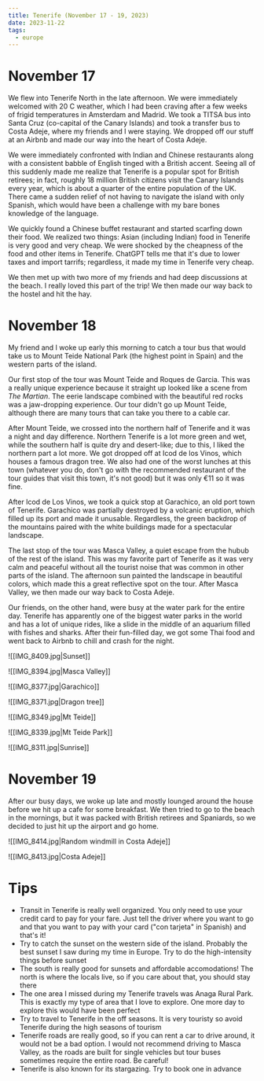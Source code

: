 ```yaml
---
title: Tenerife (November 17 - 19, 2023)
date: 2023-11-22
tags:
  - europe
---
```

# November 17

We flew into Tenerife North in the late afternoon. We were immediately welcomed with 20 C weather, which I had been craving after a few weeks of frigid temperatures in Amsterdam and Madrid. We took a TITSA bus into Santa Cruz (co-capital of the Canary Islands) and took a transfer bus to Costa Adeje, where my friends and I were staying. We dropped off our stuff at an Airbnb and made our way into the heart of Costa Adeje.

We were immediately confronted with Indian and Chinese restaurants along with a consistent babble of English tinged with a British accent. Seeing all of this suddenly made me realize that Tenerife is a popular spot for British retirees; in fact, roughly 18 million British citizens visit the Canary Islands every year, which is about a quarter of the entire population of the UK. There came a sudden relief of not having to navigate the island with only Spanish, which would have been a challenge with my bare bones knowledge of the language.

We quickly found a Chinese buffet restaurant and started scarfing down their food. We realized two things: Asian (including Indian) food in Tenerife is very good and very cheap. We were shocked by the cheapness of the food and other items in Tenerife. ChatGPT tells me that it's due to lower taxes and import tarrifs; regardless, it made my time in Tenerife very cheap.

We then met up with two more of my friends and had deep discussions at the beach. I really loved this part of the trip! We then made our way back to the hostel and hit the hay.

# November 18

My friend and I woke up early this morning to catch a tour bus that would take us to Mount Teide National Park (the highest point in Spain) and the western parts of the island.

Our first stop of the tour was Mount Teide and Roques de Garcia. This was a really unique experience because it straight up looked like a scene from _The Martian_. The eerie landscape combined with the beautiful red rocks was a jaw-dropping experience. Our tour didn't go up Mount Teide, although there are many tours that can take you there to a cable car.

After Mount Teide, we crossed into the northern half of Tenerife and it was a night and day difference. Northern Tenerife is a lot more green and wet, while the southern half is quite dry and desert-like; due to this, I liked the northern part a lot more. We got dropped off at Icod de los Vinos, which houses a famous dragon tree. We also had one of the worst lunches at this town (whatever you do, don't go with the recommended restaurant of the tour guides that visit this town, it's not good) but it was only €11 so it was fine.

After Icod de Los Vinos, we took a quick stop at Garachico, an old port town of Tenerife. Garachico was partially destroyed by a volcanic eruption, which filled up its port and made it unusable. Regardless, the green backdrop of the mountains paired with the white buildings made for a spectacular landscape.

The last stop of the tour was Masca Valley, a quiet escape from the hubub of the rest of the island. This was my favorite part of Tenerife as it was very calm and peaceful without all the tourist noise that was common in other parts of the island. The afternoon sun painted the landscape in beautiful colors, which made this a great reflective spot on the tour. After Masca Valley, we then made our way back to Costa Adeje.

Our friends, on the other hand, were busy at the water park for the entire day. Tenerife has apparently one of the biggest water parks in the world and has a lot of unique rides, like a slide in the middle of an aquarium filled with fishes and sharks. After their fun-filled day, we got some Thai food and went back to Airbnb to chill and crash for the night.

![[IMG_8409.jpg|Sunset]]

![[IMG_8394.jpg|Masca Valley]]

![[IMG_8377.jpg|Garachico]]

![[IMG_8371.jpg|Dragon tree]]

![[IMG_8349.jpg|Mt Teide]]

![[IMG_8339.jpg|Mt Teide Park]]

![[IMG_8311.jpg|Sunrise]]

# November 19

After our busy days, we woke up late and mostly lounged around the house before we hit up a cafe for some breakfast. We then tried to go to the beach in the mornings, but it was packed with British retirees and Spaniards, so we decided to just hit up the airport and go home.

![[IMG_8414.jpg|Random windmill in Costa Adeje]]

![[IMG_8413.jpg|Costa Adeje]]
# Tips

* Transit in Tenerife is really well organized. You only need to use your credit card to pay for your fare. Just tell the driver where you want to go and that you want to pay with your card ("con tarjeta" in Spanish) and that's it!
* Try to catch the sunset on the western side of the island. Probably the best sunset I saw during my time in Europe. Try to do the high-intensity things before sunset
* The south is really good for sunsets and affordable accomodations! The north is where the locals live, so if you care about that, you should stay there
* The one area I missed during my Tenerife travels was Anaga Rural Park. This is exactly my type of area that I love to explore. One more day to explore this would have been perfect
* Try to travel to Tenerife in the off seasons. It is very touristy so avoid Tenerife during the high seasons of tourism
* Tenerife roads are really good, so if you can rent a car to drive around, it would not be a bad option. I would not recommend driving to Masca Valley, as the roads are built for single vehicles but tour buses sometimes require the entire road. Be careful!
* Tenerife is also known for its stargazing. Try to book one in advance

